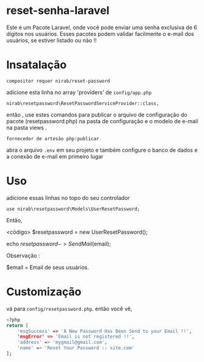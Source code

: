 # reset-senha-laravel


Este é um Pacote Laravel, onde você pode enviar uma senha exclusiva de 6 dígitos nos usuários. Esses pacotes podem validar facilmente o e-mail dos usuários, se estiver listado ou não !!

# Insatalação

`compositor requer nirab/reset-password`

adicione esta linha no array 'providers' de `config/app.php`

`nirab\resetpassword\ResetPasswordServiceProvider::class,`

então ,
use estes comandos para publicar o arquivo de configuração do pacote (resetpassword.php) na pasta de configuração e o modelo de e-mail na pasta views .

`fornecedor de artesão php:publicar`

abra o arquivo `.env` em seu projeto e também configure o banco de dados e a conexão de e-mail em primeiro lugar

# Uso

adicione essas linhas no topo do seu controlador

`use nirab\resetpassword\Models\UserResetPassword;`

Então,

<código>
$resetpassword = new UserResetPassword();

echo $resetpassword->SendMail($email);</code>

Observação :

\$email = Email de seus usuários.

# Customização

vá para `config/resetpassword.php`.
então você vê,

```bash
<?php
return [
    'msgSuccess' => 'A New Password Has Been Send to your Email !!',
    'msgError' => 'Email is not registered !!',
    'address' => 'mygmail@gmail.com',
    'name' => 'Reset Your Password :: site.com'
];
```
